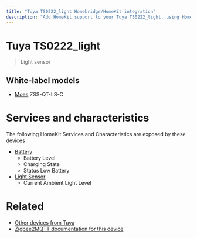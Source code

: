 ```yaml
---
title: "Tuya TS0222_light Homebridge/HomeKit integration"
description: "Add HomeKit support to your Tuya TS0222_light, using Homebridge, Zigbee2MQTT and homebridge-z2m."
---
```

<!---
This file has been GENERATED using src/docgen/docgen.ts
DO NOT EDIT THIS FILE MANUALLY!
-->
# Tuya TS0222_light
> Light sensor


## White-label models
* [Moes](../index.md#moes) ZSS-QT-LS-C

# Services and characteristics
The following HomeKit Services and Characteristics are exposed by
these devices

* [Battery](../../battery.md)
  * Battery Level
  * Charging State
  * Status Low Battery
* [Light Sensor](../../sensors.md)
  * Current Ambient Light Level


# Related
* [Other devices from Tuya](../index.md#tuya)
* [Zigbee2MQTT documentation for this device](https://www.zigbee2mqtt.io/devices/TS0222_light.html)